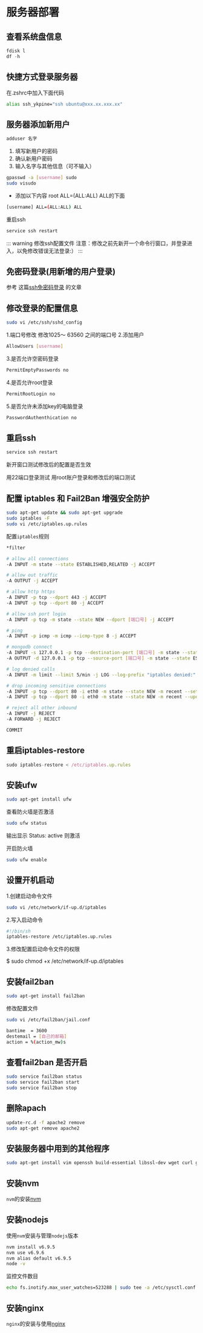 # 服务器部署

## 查看系统盘信息

```js
fdisk l
df -h
```

## 快捷方式登录服务器

在.zshrc中加入下面代码

```bash
alias ssh_ykpine="ssh ubuntu@xxx.xx.xxx.xx"
```

## 服务器添加新用户

```bash
adduser 名字
```

1. 填写新用户的密码
2. 确认新用户密码
3. 输入名字与其他信息（可不输入）

```bash
gpasswd -a [username] sudo
sudo visudo
```

- 添加以下内容 root ALL=(ALL:ALL) ALL的下面

```bash
[username] ALL=(ALL:ALL) ALL
```

重启ssh

```bash
service ssh restart
```

::: warning
修改ssh配置文件 注意：修改之前先新开一个命令行窗口，并登录进入，以免修改错误无法登录:）
:::

## 免密码登录(用新增的用户登录)

参考 这篇[ssh免密码登录](./ssh) 的文章

## 修改登录的配置信息

```bash
sudo vi /etc/ssh/sshd_config
```

1.端口号修改 修改1025～ 63560 之间的端口号
2.添加用户

```bash
AllowUsers [username]
```

3.是否允许空密码登录

```bash
PermitEmptyPasswords no
```

4.是否允许root登录

```bash
PermitRootLogin no
```

5.是否允许未添加key的电脑登录

```bash
PasswordAuthenthication no
```

## 重启ssh

```bash
service ssh restart
```

新开窗口测试修改后的配置是否生效

用22端口登录测试
用root账户登录和修改后的端口测试

## 配置 iptables 和 Fail2Ban 增强安全防护

```bash
sudo apt-get update && sudo apt-get upgrade
sudo iptables -F
sudo vi /etc/iptables.up.rules
```

配置`iptables`规则

```bash
*filter

# allow all connections
-A INPUT -m state --state ESTABLISHED,RELATED -j ACCEPT

# allow out traffic
-A OUTPUT -j ACCEPT

# allow http https
-A INPUT -p tcp --dport 443 -j ACCEPT
-A INPUT -p tcp --dport 80 -j ACCEPT

# allow ssh port login
-A INPUT -p tcp -m state --state NEW --dport [端口号] -j ACCEPT

# ping
-A INPUT -p icmp -m icmp --icmp-type 8 -j ACCEPT

# mongodb connect
-A INPUT -s 127.0.0.1 -p tcp --destination-port [端口号] -m state --state NEW,ESTABLISHED -j ACCEPT
-A OUTPUT -d 127.0.0.1 -p tcp --source-port [端口号] -m state --state ESTABLISHED -j ACCEPT

# log denied calls
-A INPUT -m limit --limit 5/min -j LOG --log-prefix "iptables denied:" --log-level 7

# drop incoming sensitive connections
-A INPUT -p tcp --dport 80 -i eth0 -m state --state NEW -m recent --set
-A INPUT -p tcp --dport 80 -i eth0 -m state --state NEW -m recent --update --seconds 60 --hitcount 150 -j DROP

# reject all other inbound
-A INPUT -j REJECT
-A FORWARD -j REJECT

COMMIT
```

## 重启iptables-restore

```js
sudo iptables-restore < /etc/iptables.up.rules
```

## 安装ufw

```bash
sudo apt-get install ufw
```

查看防火墙是否激活

```bash
sudo ufw status
```

输出显示 Status: active 则激活

开启防火墙

```bash
sudo ufw enable
```

## 设置开机启动

1.创建启动命令文件

```bash
sudo vi /etc/network/if-up.d/iptables
```

2.写入启动命令

``` bash
#!/bin/sh
iptables-restore /etc/iptables.up.rules
```

3.修改配置启动命令文件的权限

$ sudo chmod +x /etc/network/if-up.d/iptables

## 安装fail2ban

```bash
sudo apt-get install fail2ban
```

修改配置文件

```bash
sudo vi /etc/fail2ban/jail.conf
```

``` bash
bantime  = 3600
destemail = [自己的邮箱]
action = %(action_mw)s
```

## 查看fail2ban 是否开启

```bash
sudo service fail2ban status
sudo service fail2ban start
sudo service fail2ban stop
```

## 删除apach

```bash
update-rc.d -f apache2 remove
sudo apt-get remove apache2
```

## 安装服务器中用到的其他程序

```bash
sudo apt-get install vim openssh build-essential libssl-dev wget curl git
```

## 安装nvm

`nvm`的安装[nvm](./nvm)

## 安装nodejs

使用`nvm`安装与管理`nodejs`版本

```bash
nvm install v6.9.5
nvm use v6.9.6
nvm alias default v6.9.5
node -v
```

监控文件数目

```bash
echo fs.inotify.max_user_watches=523288 | sudo tee -a /etc/sysctl.conf && sudo sysctl -p
```

## 安装nginx

`nginx`的安装与使用[nginx](./nginx)